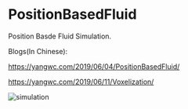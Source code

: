 # PositionBasedFluid

Position Basde Fluid Simulation.

Blogs(In Chinese):

https://yangwc.com/2019/06/04/PositionBasedFluid/

https://yangwc.com/2019/06/11/Voxelization/

![simulation](https://cdn.jsdelivr.net/gh/ZeusYang/CDN-for-yangwc.com@1.1.12/blog/PositionBasedFluid/header.gif)
